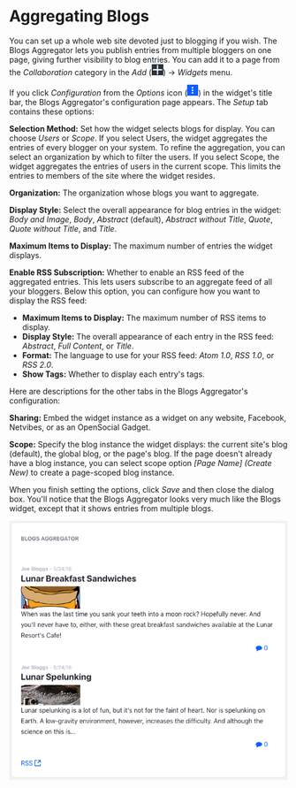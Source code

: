 # Aggregating Blogs [](id=aggregating-blogs)

You can set up a whole web site devoted just to blogging if you wish. The Blogs 
Aggregator lets you publish entries from multiple bloggers on one page, giving 
further visibility to blog entries. You can add it to a page from the 
*Collaboration* category in the *Add* 
(![Add](../../../../images/icon-add-app.png)) &rarr; *Widgets* menu. 

If you click *Configuration* from the *Options* icon
(![Options](../../../../images/icon-app-options.png)) in the widget's title bar, 
the Blogs Aggregator's configuration page appears. The *Setup* tab contains 
these options: 

**Selection Method:** Set how the widget selects blogs for display. You can 
choose *Users* or *Scope*. If you select Users, the widget aggregates the 
entries of every blogger on your system. To refine the aggregation, you can 
select an organization by which to filter the users. If you select Scope, the 
widget aggregates the entries of users in the current scope. This limits the 
entries to members of the site where the widget resides. 

**Organization:** The organization whose blogs you want to aggregate.

**Display Style:** Select the overall appearance for blog entries in the widget: 
*Body and Image*, *Body*, *Abstract* (default), *Abstract without Title*, 
*Quote*, *Quote without Title*, and *Title*. 

**Maximum Items to Display:** The maximum number of entries the widget displays. 

**Enable RSS Subscription:** Whether to enable an RSS feed of the aggregated 
entries. This lets users subscribe to an aggregate feed of all your bloggers. 
Below this option, you can configure how you want to display the RSS feed: 

-   **Maximum Items to Display:** The maximum number of RSS items to display.
-   **Display Style:** The overall appearance of each entry in the RSS feed: 
    *Abstract*, *Full Content*, or *Title*.
-   **Format:** The language to use for your RSS feed: *Atom 1.0*, *RSS 1.0*, or 
    *RSS 2.0*. 
-   **Show Tags:** Whether to display each entry's tags. 

Here are descriptions for the other tabs in the Blogs Aggregator's 
configuration: 

**Sharing:** Embed the widget instance as a widget on any website, Facebook, 
Netvibes, or as an OpenSocial Gadget. 

**Scope:** Specify the blog instance the widget displays: the current site's 
blog (default), the global blog, or the page's blog. If the page doesn't already 
have a blog instance, you can select scope option *\[Page Name\] \(Create New\)* 
to create a page-scoped blog instance. 

When you finish setting the options, click *Save* and then close the dialog box. 
You'll notice that the Blogs Aggregator looks very much like the Blogs widget, 
except that it shows entries from multiple blogs. 

![Figure 1: The Blogs Aggregator lets you display blog entries authored by multiple authors from different sites.](../../../../images/blogs-aggregator.png)
